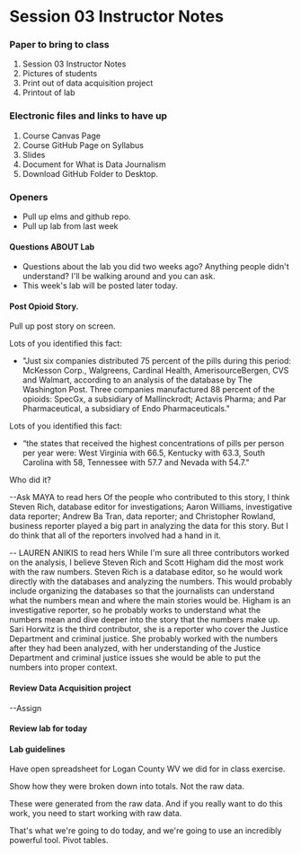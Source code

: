 # Session 03 Instructor Notes

### Paper to bring to class

1. Session 03 Instructor Notes
2. Pictures of students
3. Print out of data acquisition project
4. Printout of lab

### Electronic files and links to have up
1. Course Canvas Page
2. Course GitHub Page on Syllabus
3. Slides
4. Document for What is Data Journalism
5. Download GitHub Folder to Desktop.

### Openers

* Pull up elms and github repo.
* Pull up lab from last week


#### Questions ABOUT Lab
* Questions about the lab you did two weeks ago? Anything people didn't understand? I'll be walking around and you can ask.  
* This week's lab will be posted later today.

#### Post Opioid Story.

Pull up post story on screen.

Lots of you identified this fact:
* "Just six companies distributed 75 percent of the pills during this period: McKesson Corp., Walgreens, Cardinal Health, AmerisourceBergen, CVS and Walmart, according to an analysis of the database by The Washington Post. Three companies manufactured 88 percent of the opioids: SpecGx, a subsidiary of Mallinckrodt; Actavis Pharma; and Par Pharmaceutical, a subsidiary of Endo Pharmaceuticals."

Lots of you identified this fact:
* “the states that received the highest concentrations of pills per person per year were: West Virginia with 66.5, Kentucky with 63.3, South Carolina with 58, Tennessee with 57.7 and Nevada with 54.7."

Who did it?

--Ask MAYA to read hers
Of the people who contributed to this story, I think Steven Rich, database editor for investigations; Aaron Williams, investigative data reporter; Andrew Ba Tran, data reporter; and Christopher Rowland, business reporter played a big part in analyzing the data for this story. But I do think that all of the reporters involved had a hand in it.

-- LAUREN ANIKIS to read hers
While I'm sure all three contributors worked on the analysis, I believe Steven Rich and Scott Higham did the most work with the raw numbers.  Steven Rich is a database editor, so he would work directly with the databases and analyzing the numbers.  This would probably include organizing the databases so that the journalists can understand what the numbers mean and where the main stories would be.  Higham is an investigative reporter, so he probably works to understand what the numbers mean and dive deeper into the story that the numbers make up.  Sari Horwitz is the third contributor, she is a reporter who cover the Justice Department and criminal justice.  She probably worked with the numbers after they had been analyzed, with her understanding of the Justice Department and criminal justice issues she would be able to put the numbers into proper context.

#### Review Data Acquisition project
--Assign

#### Review lab for today


#### Lab guidelines

Have open spreadsheet for Logan County WV we did for in class exercise.  

Show how they were broken down into totals.  Not the raw data.  

These were generated from the raw data. And if you really want to do this work, you need to start working with raw data.

That's what we're going to do today, and we're going to use an incredibly powerful tool. Pivot tables.  

